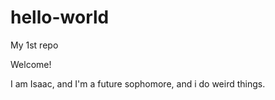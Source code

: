 # hello-world
My 1st repo
<head> Welcome!</head>
<p>I am Isaac, and I'm a future sophomore, and i do weird things.</p>
